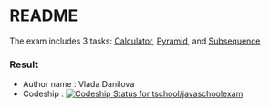 # README #

The exam includes 3 tasks: [Calculator](/tasks/Calculator.md), [Pyramid](/tasks/Pyramid.md), and 
[Subsequence](/tasks/Subsequence.md)

### Result ###

* Author name : Vlada Danilova
* Codeship : [ ![Codeship Status for tschool/javaschoolexam](https://app.codeship.com/projects/dd0a30be-b90b-4de3-833f-d0997a213dba/status?branch=master)](https://app.codeship.com/projects/dd0a30be-b90b-4de3-833f-d0997a213dba)
